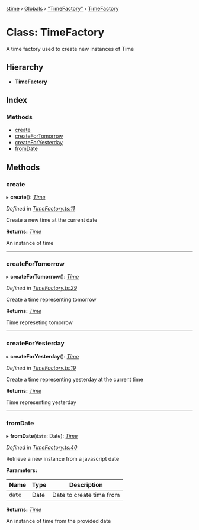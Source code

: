 [stime](../README.md) › [Globals](../globals.md) › ["TimeFactory"](../modules/_timefactory_.md) › [TimeFactory](_timefactory_.timefactory.md)

# Class: TimeFactory

A time factory used to create new instances of Time

## Hierarchy

* **TimeFactory**

## Index

### Methods

* [create](_timefactory_.timefactory.md#create)
* [createForTomorrow](_timefactory_.timefactory.md#createfortomorrow)
* [createForYesterday](_timefactory_.timefactory.md#createforyesterday)
* [fromDate](_timefactory_.timefactory.md#fromdate)

## Methods

###  create

▸ **create**(): *[Time](_time_.time.md)*

*Defined in [TimeFactory.ts:11](https://github.com/TerenceJefferies/STime/blob/7a08dcd/src/TimeFactory.ts#L11)*

Create a new time at the current date

**Returns:** *[Time](_time_.time.md)*

An instance of time

___

###  createForTomorrow

▸ **createForTomorrow**(): *[Time](_time_.time.md)*

*Defined in [TimeFactory.ts:29](https://github.com/TerenceJefferies/STime/blob/7a08dcd/src/TimeFactory.ts#L29)*

Create a time representing tomorrow

**Returns:** *[Time](_time_.time.md)*

Time represeting tomorrow

___

###  createForYesterday

▸ **createForYesterday**(): *[Time](_time_.time.md)*

*Defined in [TimeFactory.ts:19](https://github.com/TerenceJefferies/STime/blob/7a08dcd/src/TimeFactory.ts#L19)*

Create a time representing yesterday at the current time

**Returns:** *[Time](_time_.time.md)*

Time representing yesterday

___

###  fromDate

▸ **fromDate**(`date`: Date): *[Time](_time_.time.md)*

*Defined in [TimeFactory.ts:40](https://github.com/TerenceJefferies/STime/blob/7a08dcd/src/TimeFactory.ts#L40)*

Retrieve a new instance from a javascript date

**Parameters:**

Name | Type | Description |
------ | ------ | ------ |
`date` | Date | Date to create time from |

**Returns:** *[Time](_time_.time.md)*

An instance of time from the provided date
